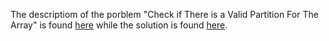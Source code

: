 The descriptiom of the porblem "Check if There is a Valid Partition For The Array" is found [here](https://leetcode.com/problems/check-if-there-is-a-valid-partition-for-the-array/description/) while the solution is found [here](https://github.com/aurimas13/Solutions-To-Problems/blob/main/LeetCode/Java%20Solutions/Check%20if%20There%20is%20a%20Valid%20Partition%20For%20The%20Array/check.java).